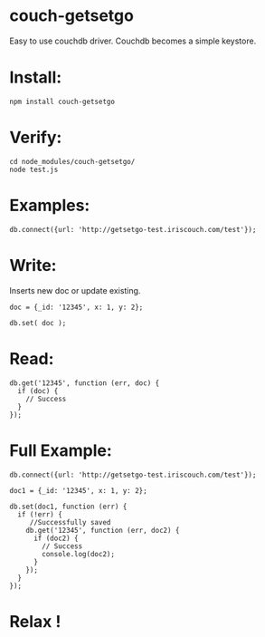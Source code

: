 couch-getsetgo
==============

Easy to use couchdb driver.
Couchdb becomes a simple keystore.

Install:
=======
```
npm install couch-getsetgo
```

Verify:
======
```
cd node_modules/couch-getsetgo/
node test.js
```

Examples:
=========
```
db.connect({url: 'http://getsetgo-test.iriscouch.com/test'});
```

Write:
=========
Inserts new doc or update existing.
```
doc = {_id: '12345', x: 1, y: 2};

db.set( doc );
```

Read:
=========
```
db.get('12345', function (err, doc) {
  if (doc) {
    // Success
  }
});
```

Full Example:
=========
```
db.connect({url: 'http://getsetgo-test.iriscouch.com/test'});

doc1 = {_id: '12345', x: 1, y: 2};

db.set(doc1, function (err) {
  if (!err) {
     //Successfully saved
    db.get('12345', function (err, doc2) {
      if (doc2) {
        // Success
        console.log(doc2);
      }
    });
  }
});
```

Relax !
=====